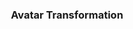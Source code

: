---
class: "col-sm-6 col-md-4 grid-item photoshop"
image: assets/images/portfolio/photoshop/avatar/005.jpg
link: "discipline/photoshop_projects.html#avatar"
focus: Photo Transformation
name: Na'vi Steve Buscemi
description: Building skills in image transformations.

divid: "avatar"
title: <h3>Avatar Transformation</h3>
description_long: <p>This image was produced for a Photoshop course in Fall 2020. The premise is to take a photograph of a person and transform it into a Na'vi.</p>
imagelinks: 
  - /assets/images/portfolio/photoshop/avatar/005.jpg
images: 
  - /assets/images/portfolio/photoshop/avatar/005.jpg
foci: 
  - Color adjustments
  - Warps & Transforms
  - Adjustment Layers
---